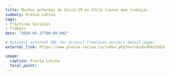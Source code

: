 ```yaml
---
title: Muchos enfermos de Covid-19 en Chile tienen que trabajar.
summary: Prensa Latina
tags:
- Prácticas Sociales
- Trabajo
date: "2020-05-27T00:00:00Z"

# Optional external URL for project (replaces project detail page).
external_link: https://www.prensa-latina.cu/index.php?o=rn&id=369325&SEO=muchos-enfermos-de-covid-19-en-chile-tienen-que-trabajar

image:
  caption: Prensa Latina
  focal_point: 
---
```

